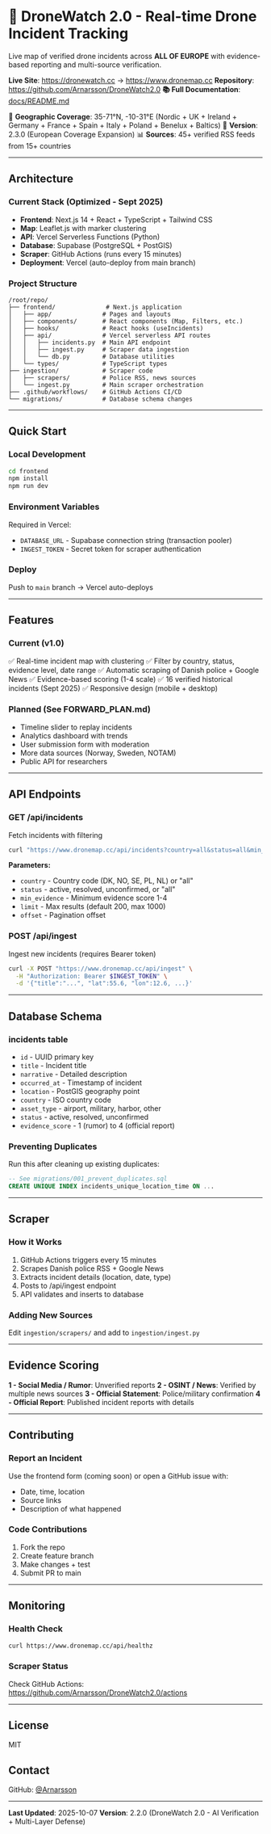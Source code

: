 # 🚁 DroneWatch 2.0 - Real-time Drone Incident Tracking

Live map of verified drone incidents across **ALL OF EUROPE** with evidence-based reporting and multi-source verification.

**Live Site**: https://dronewatch.cc → https://www.dronemap.cc
**Repository**: https://github.com/Arnarsson/DroneWatch2.0
**📚 Full Documentation**: [docs/README.md](docs/README.md)

📍 **Geographic Coverage**: 35-71°N, -10-31°E (Nordic + UK + Ireland + Germany + France + Spain + Italy + Poland + Benelux + Baltics)
🔗 **Version**: 2.3.0 (European Coverage Expansion)
📊 **Sources**: 45+ verified RSS feeds from 15+ countries

---

## Architecture

### Current Stack (Optimized - Sept 2025)
- **Frontend**: Next.js 14 + React + TypeScript + Tailwind CSS
- **Map**: Leaflet.js with marker clustering
- **API**: Vercel Serverless Functions (Python)
- **Database**: Supabase (PostgreSQL + PostGIS)
- **Scraper**: GitHub Actions (runs every 15 minutes)
- **Deployment**: Vercel (auto-deploy from main branch)

### Project Structure
```
/root/repo/
├── frontend/              # Next.js application
│   ├── app/              # Pages and layouts
│   ├── components/       # React components (Map, Filters, etc.)
│   ├── hooks/            # React hooks (useIncidents)
│   ├── api/              # Vercel serverless API routes
│   │   ├── incidents.py  # Main API endpoint
│   │   ├── ingest.py     # Scraper data ingestion
│   │   └── db.py         # Database utilities
│   └── types/            # TypeScript types
├── ingestion/            # Scraper code
│   ├── scrapers/         # Police RSS, news sources
│   └── ingest.py         # Main scraper orchestration
├── .github/workflows/    # GitHub Actions CI/CD
└── migrations/           # Database schema changes
```

---

## Quick Start

### Local Development
```bash
cd frontend
npm install
npm run dev
```

### Environment Variables
Required in Vercel:
- `DATABASE_URL` - Supabase connection string (transaction pooler)
- `INGEST_TOKEN` - Secret token for scraper authentication

### Deploy
Push to `main` branch → Vercel auto-deploys

---

## Features

### Current (v1.0)
✅ Real-time incident map with clustering
✅ Filter by country, status, evidence level, date range
✅ Automatic scraping of Danish police + Google News
✅ Evidence-based scoring (1-4 scale)
✅ 16 verified historical incidents (Sept 2025)
✅ Responsive design (mobile + desktop)

### Planned (See FORWARD_PLAN.md)
- Timeline slider to replay incidents
- Analytics dashboard with trends
- User submission form with moderation
- More data sources (Norway, Sweden, NOTAM)
- Public API for researchers

---

## API Endpoints

### GET /api/incidents
Fetch incidents with filtering
```bash
curl "https://www.dronemap.cc/api/incidents?country=all&status=all&min_evidence=1"
```

**Parameters:**
- `country` - Country code (DK, NO, SE, PL, NL) or "all"
- `status` - active, resolved, unconfirmed, or "all"
- `min_evidence` - Minimum evidence score 1-4
- `limit` - Max results (default 200, max 1000)
- `offset` - Pagination offset

### POST /api/ingest
Ingest new incidents (requires Bearer token)
```bash
curl -X POST "https://www.dronemap.cc/api/ingest" \
  -H "Authorization: Bearer $INGEST_TOKEN" \
  -d '{"title":"...", "lat":55.6, "lon":12.6, ...}'
```

---

## Database Schema

### incidents table
- `id` - UUID primary key
- `title` - Incident title
- `narrative` - Detailed description
- `occurred_at` - Timestamp of incident
- `location` - PostGIS geography point
- `country` - ISO country code
- `asset_type` - airport, military, harbor, other
- `status` - active, resolved, unconfirmed
- `evidence_score` - 1 (rumor) to 4 (official report)

### Preventing Duplicates
Run this after cleaning up existing duplicates:
```sql
-- See migrations/001_prevent_duplicates.sql
CREATE UNIQUE INDEX incidents_unique_location_time ON ...
```

---

## Scraper

### How it Works
1. GitHub Actions triggers every 15 minutes
2. Scrapes Danish police RSS + Google News
3. Extracts incident details (location, date, type)
4. Posts to /api/ingest endpoint
5. API validates and inserts to database

### Adding New Sources
Edit `ingestion/scrapers/` and add to `ingestion/ingest.py`

---

## Evidence Scoring

**1 - Social Media / Rumor**: Unverified reports
**2 - OSINT / News**: Verified by multiple news sources
**3 - Official Statement**: Police/military confirmation
**4 - Official Report**: Published incident reports with details

---

## Contributing

### Report an Incident
Use the frontend form (coming soon) or open a GitHub issue with:
- Date, time, location
- Source links
- Description of what happened

### Code Contributions
1. Fork the repo
2. Create feature branch
3. Make changes + test
4. Submit PR to main

---

## Monitoring

### Health Check
```bash
curl https://www.dronemap.cc/api/healthz
```

### Scraper Status
Check GitHub Actions: https://github.com/Arnarsson/DroneWatch2.0/actions

---

## License
MIT

## Contact
GitHub: [@Arnarsson](https://github.com/Arnarsson)

---

**Last Updated**: 2025-10-07
**Version**: 2.2.0 (DroneWatch 2.0 - AI Verification + Multi-Layer Defense)